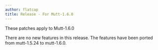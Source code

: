 ```yaml
---
author: flatcap
title: Release - For Mutt-1.6.0
---
```


These patches apply to Mutt-1.6.0

There are no new features in this release. The features have been ported from
mutt-1.5.24 to mutt-1.6.0.

